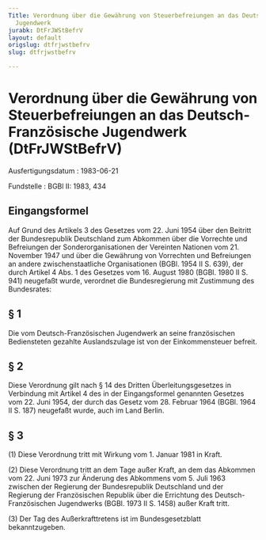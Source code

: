 ```yaml
---
Title: Verordnung über die Gewährung von Steuerbefreiungen an das Deutsch-Französische
  Jugendwerk
jurabk: DtFrJWStBefrV
layout: default
origslug: dtfrjwstbefrv
slug: dtfrjwstbefrv

---
```


# Verordnung über die Gewährung von Steuerbefreiungen an das Deutsch-Französische Jugendwerk (DtFrJWStBefrV)

Ausfertigungsdatum
:   1983-06-21

Fundstelle
:   BGBl II: 1983, 434

## Eingangsformel

Auf Grund des Artikels 3 des Gesetzes vom 22. Juni 1954 über den
Beitritt der Bundesrepublik Deutschland zum Abkommen über die
Vorrechte und Befreiungen der Sonderorganisationen der Vereinten
Nationen vom 21. November 1947 und über die Gewährung von Vorrechten
und Befreiungen an andere zwischenstaatliche Organisationen (BGBl.
1954 II S. 639), der durch Artikel 4 Abs. 1 des Gesetzes vom 16.
August 1980 (BGBl. 1980 II S. 941) neugefaßt wurde, verordnet die
Bundesregierung mit Zustimmung des Bundesrates:

## § 1

Die vom Deutsch-Französischen Jugendwerk an seine französischen
Bediensteten gezahlte Auslandszulage ist von der Einkommensteuer
befreit.

## § 2

Diese Verordnung gilt nach § 14 des Dritten Überleitungsgesetzes in
Verbindung mit Artikel 4 des in der Eingangsformel genannten Gesetzes
vom 22. Juni 1954, der durch das Gesetz vom 28. Februar 1964 (BGBl.
1964 II S. 187) neugefaßt wurde, auch im Land Berlin.

## § 3

(1) Diese Verordnung tritt mit Wirkung vom 1. Januar 1981 in Kraft.

(2) Diese Verordnung tritt an dem Tage außer Kraft, an dem das
Abkommen vom 22. Juni 1973 zur Änderung des Abkommens vom 5. Juli 1963
zwischen der Regierung der Bundesrepublik Deutschland und der
Regierung der Französischen Republik über die Errichtung des Deutsch-
Französischen Jugendwerks (BGBl. 1973 II S. 1458) außer Kraft tritt.

(3) Der Tag des Außerkrafttretens ist im Bundesgesetzblatt
bekanntzugeben.

